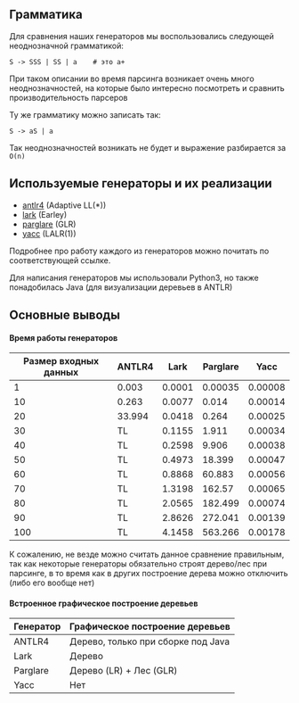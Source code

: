 ## Грамматика
Для сравнения наших генераторов мы воспользовались следующей неоднозначной грамматикой:
```
S -> SSS | SS | a    # это a+
```
При таком описании во время парсинга возникает очень много неоднозначностей, на которые было интересно посмотреть и сравнить производительность парсеров


Ту же грамматику можно записать так:
```
S -> aS | a
```
Так неоднозначностей возникать не будет и выражение разбирается за `O(n)`

## Используемые генераторы и их реализации
* [antlr4](https://github.com/alexbuyan/fl-2021-hse-win/tree/proj/antlr4) (Adaptive LL(*))
* [lark](https://github.com/alexbuyan/fl-2021-hse-win/tree/proj/lark) (Earley)
* [parglare](https://github.com/alexbuyan/fl-2021-hse-win/tree/proj/parglare) (GLR)
* [yacc](https://github.com/alexbuyan/fl-2021-hse-win/blob/proj/yacc/) (LALR(1))

Подробнее про работу каждого из генераторов можно почитать по соответствующей ссылке.

Для написания генераторов мы использовали Python3, но также понадобилась Java (для визуализации деревьев в ANTLR)

## Основные выводы
#### Время работы генераторов
Размер входных данных | ANTLR4 | Lark | Parglare | Yacc
--- | --- | --- | --- | ---
1 | 0.003 | 0.0001 | 0.00035 | 0.00008
10 | 0.263 | 0.0077 | 0.014 | 0.00014
20 | 33.994 | 0.0418 | 0.264 | 0.00025
30 | TL | 0.1155 | 1.911 | 0.00034
40 | TL | 0.2598 | 9.906 | 0.00038
50 | TL | 0.4973 | 18.399 | 0.00047
60 | TL | 0.8868 | 60.883 | 0.00056
70 | TL | 1.3198 | 162.57 | 0.00065
80 | TL | 2.0565 | 182.499 | 0.00074
90 | TL | 2.8626 | 272.041 | 0.00139
100 | TL | 4.1458 | 563.266 | 0.00178

К сожалению, не везде можно считать данное сравнение правильным, так как некоторые генераторы обязательно строят дерево/лес при парсинге, в то время как в других построение дерева можно отключить (либо его вообще нет)

#### Встроенное графическое построение деревьев
Генератор | Графическое построение деревьев
-- | --
ANTLR4 | Дерево, только при сборке под Java
Lark | Дерево
Parglare | Дерево (LR) + Лес (GLR)
Yacc | Нет